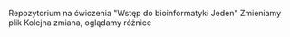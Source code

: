 Repozytorium na ćwiczenia "Wstęp do bioinformatyki Jeden"
Zmieniamy plik
Kolejna zmiana, oglądamy różnice
